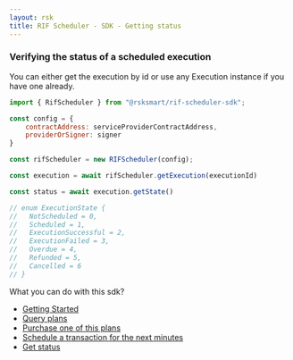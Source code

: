 ```yaml
---
layout: rsk
title: RIF Scheduler - SDK - Getting status
---
```


### Verifying the status of a scheduled execution

You can either get the execution by id or use any Execution instance if you have one already.

```javascript
import { RifScheduler } from "@rsksmart/rif-scheduler-sdk";

const config = {
    contractAddress: serviceProviderContractAddress,
    providerOrSigner: signer
}

const rifScheduler = new RIFScheduler(config);

const execution = await rifScheduler.getExecution(executionId)

const status = await execution.getState()

// enum ExecutionState {
//   NotScheduled = 0,
//   Scheduled = 1,
//   ExecutionSuccessful = 2,
//   ExecutionFailed = 3,
//   Overdue = 4,
//   Refunded = 5,
//   Cancelled = 6
// }
```

What you can do with this sdk?

- [Getting Started](../)
- [Query plans](../query-plans)
- [Purchase one of this plans](../purchasing-plan)
- [Schedule a transaction for the next minutes](../scheduling)
- [Get status](../statuses)